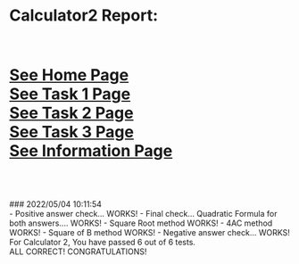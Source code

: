 # Calculator2 Report: 
 <br/>[See Home Page ](/README.md)
 <br/>[See Task 1 Page ](/Task1.md)
 <br/>[See Task 2 Page ](/Task2.md)
 <br/>[See Task 3 Page ](/Task3.md)
 <br/>[See Information Page ](/Info.md)
 <br/><br> 
==================
<br>
### 2022/05/04 10:11:54 
 <br>
 - Positive answer check... WORKS! 
 - Final check... Quadratic Formula for both answers.... WORKS! 
 - Square Root method WORKS! 
 - 4AC method WORKS! 
 - Square of B method WORKS! 
 - Negative answer check... WORKS! 

 <br>
For Calculator 2, You have passed 6 out of 6 tests. 
 <br>
ALL CORRECT! CONGRATULATIONS!
 <br>